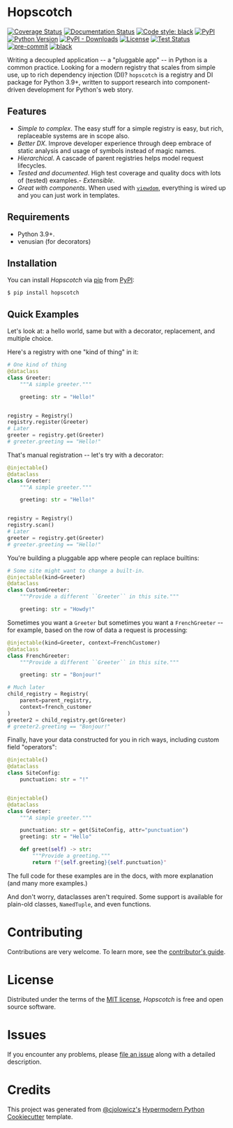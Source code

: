 # Hopscotch

[![Coverage Status][codecov-badge]][codecov-link]
[![Documentation Status][rtd-badge]][rtd-link]
[![Code style: black][black-badge]][black-link]
[![PyPI][pypi-badge]][pypi-link]
[![Python Version][pypi-badge]][pypi-link]
[![PyPI - Downloads][install-badge]][install-link]
[![License][license-badge]][license-link]
[![Test Status][tests-badge]][tests-link]
[![pre-commit][pre-commit-badge]][pre-commit-link]
[![black][black-badge]][black-link]

[codecov-badge]: https://codecov.io/gh/pauleveritt/hopscotch/branch/main/graph/badge.svg
[codecov-link]: https://codecov.io/gh/pauleveritt/hopscotch
[rtd-badge]: https://readthedocs.org/projects/hopscotch/badge/?version=latest
[rtd-link]: https://hopscotch.readthedocs.io/en/latest/?badge=latest
[black-badge]: https://img.shields.io/badge/code%20style-black-000000.svg
[black-link]: https://github.com/ambv/black
[pypi-badge]: https://img.shields.io/pypi/v/hopscotch.svg
[pypi-link]: https://pypi.org/project/hopscotch
[install-badge]: https://img.shields.io/pypi/dw/hopscotch?label=pypi%20installs
[install-link]: https://pypistats.org/packages/hopscotch
[license-badge]: https://img.shields.io/pypi/l/hopscotch
[license-link]: https://opensource.org/licenses/MIT
[tests-badge]: https://github.com/pauleveritt/hopscotch/workflows/Tests/badge.svg
[tests-link]: https://github.com/pauleveritt/hopscotch/actions?workflow=Tests
[pre-commit-badge]: https://img.shields.io/badge/pre--commit-enabled-brightgreen?logo=pre-commit&logoColor=white
[pre-commit-link]: https://github.com/pre-commit/pre-commit

Writing a decoupled application -- a "pluggable app" -- in Python is a common practice.
Looking for a modern registry that scales from simple use, up to rich dependency injection (DI)?
`hopscotch` is a registry and DI package for Python 3.9+, written to support research into component-driven development for Python's web story.

## Features

- _Simple to complex_. The easy stuff for a simple registry is easy, but rich, replaceable systems are in scope also.
- _Better DX_. Improve developer experience through deep embrace of static analysis and usage of symbols instead of magic names.
- _Hierarchical_. A cascade of parent registries helps model request lifecycles.
- _Tested and documented_. High test coverage and quality docs with lots of (tested) examples.- _Extensible_.
- _Great with components_. When used with [`viewdom`](https://viewdom.readthedocs.io), everything is wired up and you can just work in templates.

## Requirements

- Python 3.9+.
- venusian (for decorators)

## Installation

You can install _Hopscotch_ via [pip](https://pip.pypa.io/) from [PyPI](https://pypi.org/):

```shell
$ pip install hopscotch
```

## Quick Examples

Let's look at: a hello world, same but with a decorator, replacement, and multiple choice.

Here's a registry with one "kind of thing" in it:

```python
# One kind of thing
@dataclass
class Greeter:
    """A simple greeter."""

    greeting: str = "Hello!"


registry = Registry()
registry.register(Greeter)
# Later
greeter = registry.get(Greeter)
# greeter.greeting == "Hello!"
```

That's manual registration -- let's try with a decorator:

```python
@injectable()
@dataclass
class Greeter:
    """A simple greeter."""

    greeting: str = "Hello!"


registry = Registry()
registry.scan()
# Later
greeter = registry.get(Greeter)
# greeter.greeting == "Hello!"
```

You're building a pluggable app where people can replace builtins:

```python
# Some site might want to change a built-in.
@injectable(kind=Greeter)
@dataclass
class CustomGreeter:
    """Provide a different ``Greeter`` in this site."""

    greeting: str = "Howdy!"
```

Sometimes you want a `Greeter` but sometimes you want a `FrenchGreeter` -- for example, based on the row of data a request is processing:

```python
@injectable(kind=Greeter, context=FrenchCustomer)
@dataclass
class FrenchGreeter:
    """Provide a different ``Greeter`` in this site."""

    greeting: str = "Bonjour!"

# Much later
child_registry = Registry(
    parent=parent_registry,
    context=french_customer
)
greeter2 = child_registry.get(Greeter)
# greeter2.greeting == "Bonjour!"
```

Finally, have your data constructed for you in rich ways, including custom field "operators":

```python
@injectable()
@dataclass
class SiteConfig:
    punctuation: str = "!"


@injectable()
@dataclass
class Greeter:
    """A simple greeter."""

    punctuation: str = get(SiteConfig, attr="punctuation")
    greeting: str = "Hello"

    def greet(self) -> str:
        """Provide a greeting."""
        return f"{self.greeting}{self.punctuation}"
```

The full code for these examples are in the docs, with more explanation (and many more examples.)

And don't worry, dataclasses aren't required.
Some support is available for plain-old classes, `NamedTuple`, and even functions.

# Contributing

Contributions are very welcome.
To learn more, see the [contributor's guide](contributing).

# License

Distributed under the terms of the [MIT license](https://opensource.org/licenses/MIT), _Hopscotch_ is free and open source software.

# Issues

If you encounter any problems,
please [file an issue](https://github.com/pauleveritt/hopscotch/issues) along with a detailed description.

# Credits

This project was generated from [@cjolowicz's](https://github.com/cjolowicz) [Hypermodern Python Cookiecutter](https://github.com/cjolowicz/cookiecutter-hypermodern-python) template.
